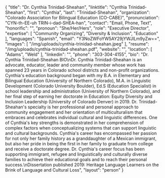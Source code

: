 {
  "title": "Dr. Cynthia Trinidad-Sheahan",
  "linktitle": "Cynthia Trinidad-Sheahan",
  "first": "Cynthia",
  "last": "Trinidad-Sheahan",
  "organization": "Colorado Association for Bilingual Education (CO-CABE)",
  "pronunciation": "CYN-th-EE-uh TRIN-i-dad-SHEA-han",
  "contact": "Email, Phone, Text",
  "honorific": "",
  "pronoun": "She/Her/Hers",
  "role": "Executive Director",
  "expertise": [
    "Community Organizing",
    "Diversity & Inclusion",
    "Education"
  ],
  "languages": "Spanish",
  "email": "Y3NoZWFoYW5AY29jYWJlLm9yZw==",
  "images": [
    "/img/uploads/cynthia-trinidad-sheahan.jpeg"
  ],
  "resume": "/img/uploads/cynthia-trinidad-sheahan.pdf",
  "website": "",
  "location": [
    "Adams",
    "Weld"
  ],
  "linkedin": "",
  "phone": "303-304-4155",
  "bio": "Dr. Cynthia Trinidad-Sheahan BIO\nDr. Cynthia Trinidad-Sheahan is an advocate, educator, leader and community member whose work has spanned 23 years in Colorado school districts and non-profit organizations. Cynthia's education background began with my B.A. in Elementary and Bilingual Education (University of Northern Colorado), M.A. in Linguistic Development (Colorado University Boulder), Ed.S (Education Specialist) in school leadership and administration (University of Northern Colorado), and her final step of earning her doctorate in Education: Equity Diversity and Inclusion Leadership (University of Colorado Denver) in 2019. Dr. Trinidad-Sheahan's specialty is her professional and personal approach to community engagement and her orientation of multiculturalism that embraces and celebrates individual cultural and linguistic differences. One of Cynthia's key strengths is demonstrated in her comprehension of complex factors when conceptualizing systems that can support linguistic and cultural backgrounds. Cynthia's career has encompassed her passion for not only her family history as a granddaughter of a Mexican immigrant, but also her pride in being the first in her family to graduate from college and receive a doctorate degree. Dr. Cynthia's career focus has been supporting immigrant, refugee and linguistically and culturally diverse families to achieve their educational goals and to reach their personal success.\nDissertation published 2019: Heritage Language Learners on the Brink of Language and Cultural Loss",
  "layout": "person"
}
